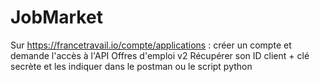 # JobMarket

Sur https://francetravail.io/compte/applications : créer un compte et demande l'accès à l'API Offres d'emploi v2
Récupérer son ID client + clé secrète et les indiquer dans le postman ou le script python
